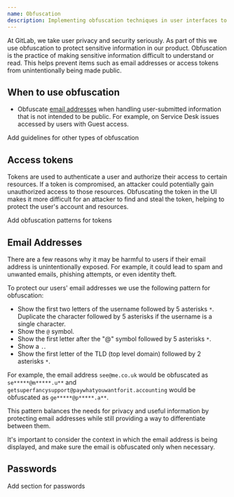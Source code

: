 ```yaml
---
name: Obfuscation
description: Implementing obfuscation techniques in user interfaces to protect sensitive information while balancing privacy and usability concerns.
---
```


At GitLab, we take user privacy and security seriously. As part of this we use obfuscation to protect sensitive information in our product. Obfuscation is the practice of making sensitive information difficult to understand or read. This helps prevent items such as email addresses or access tokens from unintentionally being made public.

## When to use obfuscation

- Obfuscate [email addresses](#email-addresses) when handling user-submitted information that is not intended to be public. For example, on Service Desk issues accessed by users with Guest access.

<todo>Add guidelines for other types of obfuscation</todo>

## Access tokens

Tokens are used to authenticate a user and authorize their access to certain resources. If a token is compromised, an attacker could potentially gain unauthorized access to those resources. Obfuscating the token in the UI makes it more difficult for an attacker to find and steal the token, helping to protect the user's account and resources.

<todo>Add obfuscation patterns for tokens</todo>

## Email Addresses

There are a few reasons why it may be harmful to users if their email address is unintentionally exposed. For example, it could lead to spam and unwanted emails, phishing attempts, or even identity theft.

To protect our users' email addresses we use the following pattern for obfuscation:

- Show the first two letters of the username followed by 5 asterisks `*`. Duplicate the character followed by 5 asterisks if the username is a single character.
- Show the `@` symbol.
- Show the first letter after the "@" symbol followed by 5 asterisks `*`.
- Show a `.`.
- Show the first letter of the TLD (top level domain) followed by 2 asterisks `*`.

For example, the email address `see@me.co.uk` would be obfuscated as `se*****@m*****.u**` and `getsuperfancysupport@paywhatyouwantforit.accounting` would be obfuscated as `ge*****@p*****.a**`.

This pattern balances the needs for privacy and useful information by protecting email addresses while still providing a way to differentiate between them.

It's important to consider the context in which the email address is being displayed, and make sure the email is obfuscated only when necessary.

## Passwords

<todo>Add section for passwords</todo>

